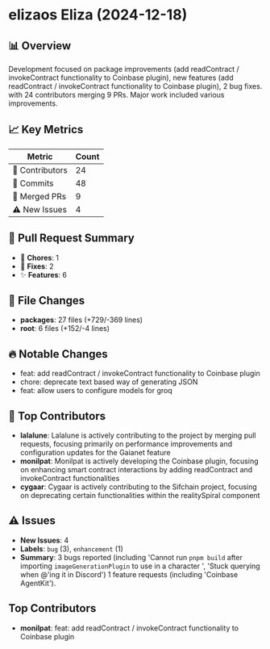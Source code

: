 # elizaos Eliza (2024-12-18)
    
## 📊 Overview
Development focused on package improvements (add readContract / invokeContract functionality to Coinbase plugin), new features (add readContract / invokeContract functionality to Coinbase plugin), 2 bug fixes. with 24 contributors merging 9 PRs. Major work included various improvements.

## 📈 Key Metrics
| Metric | Count |
|---------|--------|
| 👥 Contributors | 24 |
| 📝 Commits | 48 |
| 🔄 Merged PRs | 9 |
| ⚠️ New Issues | 4 |

## 🔄 Pull Request Summary
- 🧹 **Chores**: 1
- 🐛 **Fixes**: 2
- ✨ **Features**: 6

## 📁 File Changes
- **packages**: 27 files (+729/-369 lines)
- **root**: 6 files (+152/-4 lines)

## 🔥 Notable Changes
- feat: add readContract / invokeContract functionality to Coinbase plugin
- chore: deprecate text based way of generating JSON
- feat: allow users to configure models for groq

## 👥 Top Contributors
- **lalalune**: Lalalune is actively contributing to the project by merging pull requests, focusing primarily on performance improvements and configuration updates for the Gaianet feature
- **monilpat**: Monilpat is actively developing the Coinbase plugin, focusing on enhancing smart contract interactions by adding readContract and invokeContract functionalities
- **cygaar**: Cygaar is actively contributing to the Sifchain project, focusing on deprecating certain functionalities within the realitySpiral component

## ⚠️ Issues
- **New Issues**: 4
- **Labels**: `bug` (3), `enhancement` (1)
- **Summary**: 3 bugs reported (including 'Cannot run `pnpm build` after importing `imageGenerationPlugin` to use in a character ', 'Stuck querying when @'ing it in Discord') 1 feature requests (including 'Coinbase AgentKit').

## Top Contributors
- **monilpat**: feat: add readContract / invokeContract functionality to Coinbase plugin
